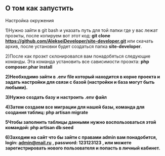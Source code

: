 ## О том как запустить

Настройка окружения

1)Нужно зайти в git bash и указать путь для той папки где у вас лежат проэкты, после копируем вот этот код:<strong> git clone https://github.com/AlekseiDeveloper/site-developer.git </strong> или скачать архив, после установки будет создаться папка <b>site-developer</b>.

2)После как проэкт склонировался вам понадобяться следующие команды.
Эта команда установить все сависимости проэкта: <b>php composer.phar install<b>

2)Необходимо зайти в <strong> .env </strong> file  который находится в корне проекта и
 задать настройки для связи с базой (настройки и база могут быть любыми).

3)Нужно создать базу и настроить .env файл 

4)Затем создаем все миграции для нашей базы, команда для создания таблиц: <strong> php artisan migrate </strong> 

5Чтобы заполнить таблицы данными нужно воспользоваться этой командой: <strong> php artisan db:seed </strong>  

6)Заходим на сайт что бы зайти с правами admin вам понадобится, login: <strong> admin@mail.ru </strong> , password: <strong> 123123123 </strong> , 
 или можете зарегистрировать нового пользователя и попасть в личный кабинет.
